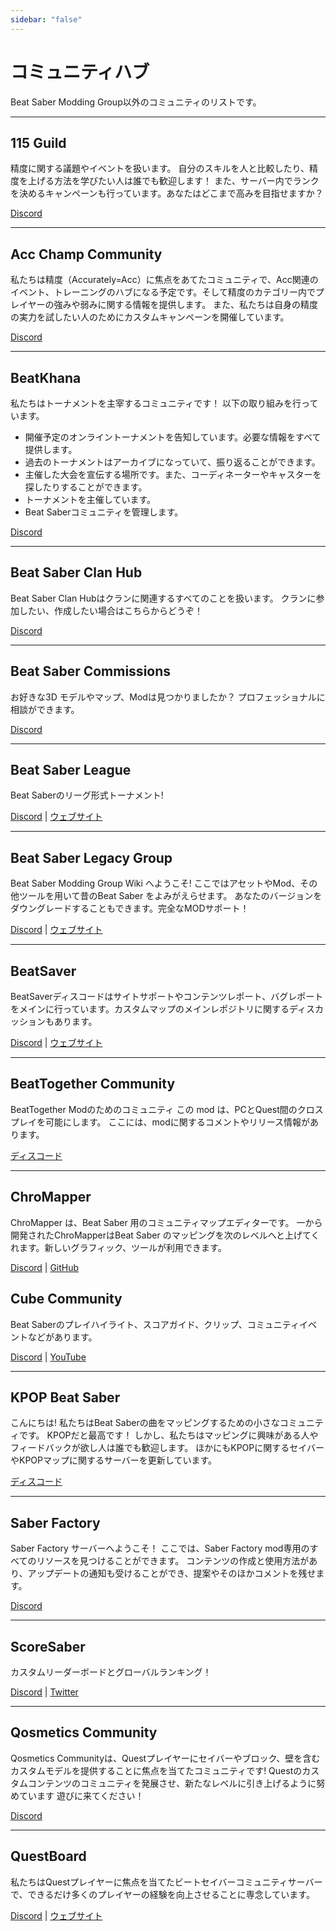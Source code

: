 ```yaml
---
sidebar: "false"
---
```


# コミュニティハブ
Beat Saber Modding Group以外のコミュニティのリストです。

---

## 115 Guild
精度に関する議題やイベントを扱います。 自分のスキルを人と比較したり、精度を上げる方法を学びたい人は誰でも歓迎します！ また、サーバー内でランクを決めるキャンペーンも行っています。あなたはどこまで高みを目指せますか？

[Discord](https://discord.gg/j8m8cxr)

---

## Acc Champ Community
私たちは精度（Accurately=Acc）に焦点をあてたコミュニティで、Acc関連のイベント、トレーニングのハブになる予定です。そして精度のカテゴリー内でプレイヤーの強みや弱みに関する情報を提供します。 また、私たちは自身の精度の実力を試したい人のためにカスタムキャンペーンを開催しています。

[Discord](https://discord.gg/zd8W4rr)

---

## BeatKhana
私たちはトーナメントを主宰するコミュニティです！ 以下の取り組みを行っています。

* 開催予定のオンライントーナメントを告知しています。必要な情報をすべて提供します。
* 過去のトーナメントはアーカイブになっていて、振り返ることができます。
* 主催した大会を宣伝する場所です。また、コーディネーターやキャスターを探したりすることができます。
* トーナメントを主催しています。
* Beat Saberコミュニティを管理します。

[Discord](https://discord.gg/5NjfSAC)

---

## Beat Saber Clan Hub
Beat Saber Clan Hubはクランに関連するすべてのことを扱います。 クランに参加したい、作成したい場合はこちらからどうぞ！

[Discord](https://discord.gg/2a89Nmm3PC)

---

## Beat Saber Commissions
お好きな3D モデルやマップ、Modは見つかりましたか？ プロフェッショナルに相談ができます。

[Discord](https://discord.gg/e4f3WBBVnr)

---

## Beat Saber League
Beat Saberのリーグ形式トーナメント!

[Discord](https://discord.gg/rNmazdz) | [ウェブサイト](https://beatsaberleague.com/)

---

## Beat Saber Legacy Group
Beat Saber Modding Group Wiki へようこそ! ここではアセットやMod、その他ツールを用いて昔のBeat Saber をよみがえらせます。 あなたのバージョンをダウングレードすることもできます。完全なMODサポート！

[Discord](https://discord.gg/MrwMx5e) | [ウェブサイト](https://bslegacy.com/)

---

## BeatSaver
BeatSaverディスコードはサイトサポートやコンテンツレポート、バグレポートをメインに行っています。カスタムマップのメインレポジトリに関するディスカッションもあります。

[Discord](https://discord.gg/rjVDapkMmj) | [ウェブサイト](https://beatsaver.com/)

---

## BeatTogether Community
BeatTogether Modのためのコミュニティ この mod は、PCとQuest間のクロスプレイを可能にします。 ここには、modに関するコメントやリリース情報があります。

[ディスコード](https://discord.com/invite/gezGrFG4tz)

---

## ChroMapper
ChroMapper は、Beat Saber 用のコミュニティマップエディターです。 一から開発されたChroMapperはBeat Saber のマッピングを次のレベルへと上げてくれます。新しいグラフィック、ツールが利用できます。

[Discord](https://discord.gg/mMzzNSh) | [GitHub](https://www.github.com/Caeden117/ChroMapper)

## Cube Community
Beat Saberのプレイハイライト、スコアガイド、クリップ、コミュニティイベントなどがあります。

[Discord](https://discord.gg/dwe8mbC) | [YouTube](https://youtube.com/CubeCommunity)

---

## KPOP Beat Saber
こんにちは! 私たちはBeat Saberの曲をマッピングするための小さなコミュニティです。 KPOPだと最高です！ しかし、私たちはマッピングに興味がある人やフィードバックが欲し人は誰でも歓迎します。 ほかにもKPOPに関するセイバーやKPOPマップに関するサーバーを更新しています。

[ディスコード](https://discord.gg/c9uHGYP)

---

## Saber Factory
Saber Factory サーバーへようこそ！ ここでは、Saber Factory mod専用のすべてのリソースを見つけることができます。 コンテンツの作成と使用方法があり、アップデートの通知も受けることができ、提案やそのほかコメントを残せます。

[Discord](https://discord.gg/PjD7WcChH3)

---

## ScoreSaber
カスタムリーダーボードとグローバルランキング！

[Discord](https://discord.gg/WpuDMwU) | [Twitter](https://twitter.com/scoresaber)

---

## Qosmetics Community
Qosmetics Communityは、Questプレイヤーにセイバーやブロック、壁を含むカスタムモデルを提供することに焦点を当てたコミュニティです! Questのカスタムコンテンツのコミュニティを発展させ、新たなレベルに引き上げるように努めています 遊びに来てください！

[Discord](https://discord.gg/NXnPYEh)

---

## QuestBoard
私たちはQuestプレイヤーに焦点を当てたビートセイバーコミュニティサーバーで、できるだけ多くのプレイヤーの経験を向上させることに専念しています。

[Discord](https://discord.gg/d6DyW9v) | [ウェブサイト](https://www.questmodding.com/)
